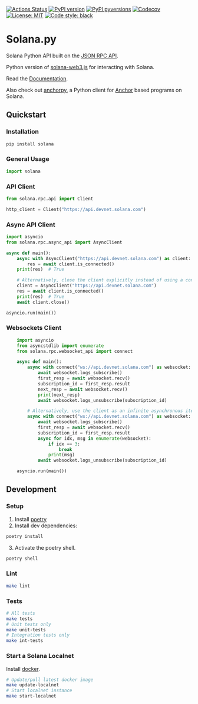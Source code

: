 [![Actions
Status](https://github.com/michaelhly/solanapy/workflows/CI/badge.svg)](https://github.com/michaelhly/solanapy/actions?query=workflow%3ACI)
[![PyPI version](https://badge.fury.io/py/solana.svg)](https://badge.fury.io/py/solana)
[![PyPI pyversions](https://img.shields.io/pypi/pyversions/solana)](https://pypi.org/project/solana/)
[![Codecov](https://codecov.io/gh/michaelhly/solana-py/branch/master/graph/badge.svg)](https://codecov.io/gh/michaelhly/solana-py/branch/master)
[![License: MIT](https://img.shields.io/badge/License-MIT-yellow.svg)](https://github.com/michaelhly/solana-py/blob/master/LICENSE)
[![Code style: black](https://img.shields.io/badge/code%20style-black-000000.svg)](https://github.com/psf/black)

# Solana.py

Solana Python API built on the [JSON RPC API](https://docs.solana.com/apps/jsonrpc-api).

Python version of [solana-web3.js](https://github.com/solana-labs/solana-web3.js/) for interacting with Solana.

Read the [Documentation](https://michaelhly.github.io/solana-py/).

Also check out [anchorpy](https://kevinheavey.github.io/anchorpy/), a Python client for
[Anchor](https://project-serum.github.io/anchor/getting-started/introduction.html) based programs on Solana.

## Quickstart

### Installation

```sh
pip install solana
```

### General Usage

```py
import solana
```

### API Client

```py
from solana.rpc.api import Client

http_client = Client("https://api.devnet.solana.com")
```

### Async API Client

```py
import asyncio
from solana.rpc.async_api import AsyncClient

async def main():
    async with AsyncClient("https://api.devnet.solana.com") as client:
        res = await client.is_connected()
    print(res)  # True

    # Alternatively, close the client explicitly instead of using a context manager:
    client = AsyncClient("https://api.devnet.solana.com")
    res = await client.is_connected()
    print(res)  # True
    await client.close()

asyncio.run(main())
```

### Websockets Client

```py
    import asyncio
    from asyncstdlib import enumerate
    from solana.rpc.websocket_api import connect

    async def main():
        async with connect("ws://api.devnet.solana.com") as websocket:
            await websocket.logs_subscribe()
            first_resp = await websocket.recv()
            subscription_id = first_resp.result
            next_resp = await websocket.recv()
            print(next_resp)
            await websocket.logs_unsubscribe(subscription_id)

        # Alternatively, use the client as an infinite asynchronous iterator:
        async with connect("ws://api.devnet.solana.com") as websocket:
            await websocket.logs_subscribe()
            first_resp = await websocket.recv()
            subscription_id = first_resp.result
            async for idx, msg in enumerate(websocket):
                if idx == 3:
                    break
                print(msg)
            await websocket.logs_unsubscribe(subscription_id)

    asyncio.run(main())
```

## Development

### Setup

1. Install [poetry](https://python-poetry.org/docs/#installation)
2. Install dev dependencies:
```sh
poetry install

```

3. Activate the poetry shell.

```sh
poetry shell
```

### Lint

```sh
make lint
```

### Tests

```sh
# All tests
make tests
# Unit tests only
make unit-tests
# Integration tests only
make int-tests
```

### Start a Solana Localnet

Install [docker](https://docs.docker.com/get-started/).

```sh
# Update/pull latest docker image
make update-localnet
# Start localnet instance
make start-localnet
```
